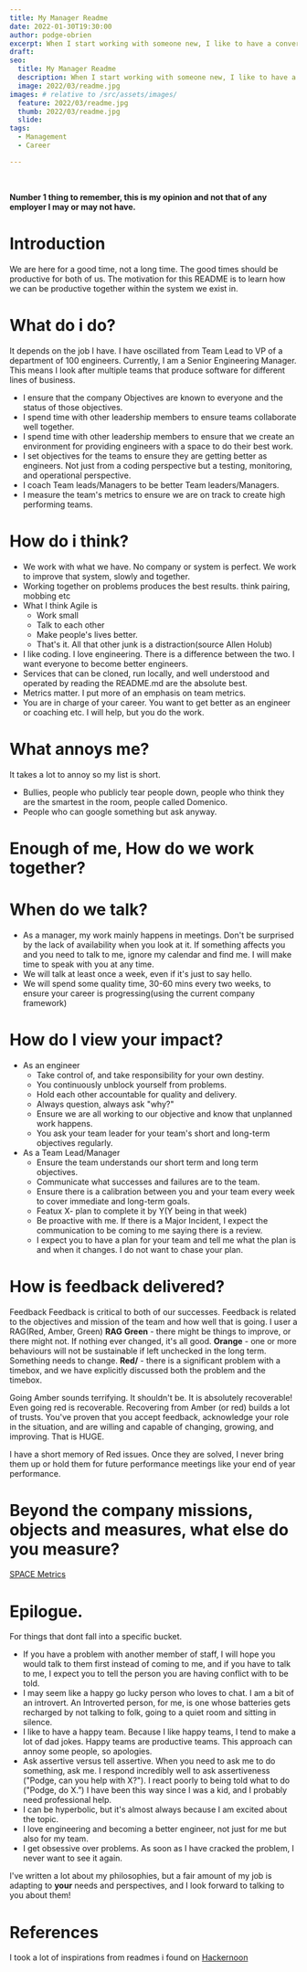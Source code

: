 ```yaml
---
title: My Manager Readme
date: 2022-01-30T19:30:00
author: podge-obrien
excerpt: When I start working with someone new, I like to have a conversation to align our expectations of each other.
draft:
seo:
  title: My Manager Readme
  description: When I start working with someone new, I like to have a conversation to align our expectations of each other.
  image: 2022/03/readme.jpg
images: # relative to /src/assets/images/
  feature: 2022/03/readme.jpg
  thumb: 2022/03/readme.jpg
  slide:
tags:
  - Management
  - Career

---
```

<br>

<strong>Number 1 thing to remember, this is my opinion and not that of any employer I may or may not have. </strong>

# Introduction

We are here for a good time, not a long time. The good times should be productive for both of us. The motivation for this README is to learn how we can be productive together within the system we exist in.

# What do i do?

It depends on the job I have. I have oscillated from Team Lead to VP of a department of 100 engineers. Currently, I am a Senior Engineering Manager. This means I look after multiple teams that produce software for different lines of business.

- I ensure that the company Objectives are known to everyone and the status of those objectives.
- I spend time with other leadership members to ensure teams collaborate well together.
- I spend time with other leadership members to ensure that we create an environment for providing engineers with a space to do their best work.
- I set objectives for the teams to ensure they are getting better as engineers. Not just from a coding perspective but a testing, monitoring, and operational perspective.
- I coach Team leads/Managers to be better Team leaders/Managers.
- I measure the team's metrics to ensure we are on track to create high performing teams.

# How do i think?

- We work with what we have. No company or system is perfect. We work to improve that system, slowly and together.
- Working together on problems produces the best results. think pairing, mobbing etc
- What I think Agile is
  - Work small
  - Talk to each other
  - Make people's lives better.
  - That's it. All that other junk is a distraction(source Allen Holub)
- I like coding. I love engineering. There is a difference between the two. I want everyone to become better engineers.
- Services that can be cloned, run locally, and well understood and operated by reading the README.md are the absolute best.
- Metrics matter. I put more of an emphasis on team metrics.
- You are in charge of your career. You want to get better as an engineer or coaching etc. I will help, but you do the work.

# What annoys me?

It takes a lot to annoy so my list is short.

- Bullies, people who publicly tear people down, people who think they are the smartest in the room, people called Domenico.
- People who can google something but ask anyway.

# Enough of me, How do we work together?

# When do we talk?

- As a manager, my work mainly happens in meetings. Don't be surprised by the lack of availability when you look at it. If something affects you and you need to talk to me, ignore my calendar and find me. I will make time to speak with you at any time.
- We will talk at least once a week, even if it's just to say hello.
- We will spend some quality time, 30-60 mins every two weeks, to ensure your career is progressing(using the current company framework)

# How do I view your impact?

- As an engineer
  - Take control of, and take responsibility for your own destiny.
  - You continuously unblock yourself from problems.
  - Hold each other accountable for quality and delivery.
  - Always question, always ask "why?"
  - Ensure we are all working to our objective and know that unplanned work happens.
  - You ask your team leader for your team's short and long-term objectives regularly.
- As a Team Lead/Manager
  - Ensure the team understands our short term and long term objectives.
  - Communicate what successes and failures are to the team.
  - Ensure there is a calibration between you and your team every week to cover immediate and long-term goals.
  - Featux X- plan to complete it by Y(Y being in that week)
  - Be proactive with me. If there is a Major Incident, I expect the communication to be coming to me saying there is a review.
  - I expect you to have a plan for your team and tell me what the plan is and when it changes. I do not want to chase your plan.

# How is feedback delivered?

Feedback Feedback is critical to both of our successes. Feedback is related to the objectives and mission of the team and how well that is going.
I user a RAG(Red, Amber, Green) <strong>RAG</strong>
<strong>Green</strong> - there might be things to improve, or there might not. If nothing ever changed, it's all good.
<strong>Orange</strong> - one or more behaviours will not be sustainable if left unchecked in the long term. Something needs to change.
<strong>Red/</strong> - there is a significant problem with a timebox, and we have explicitly discussed both the problem and the timebox.

Going Amber sounds terrifying. It shouldn't be. It is absolutely recoverable! Even going red is recoverable.
Recovering from Amber (or red) builds a lot of trusts. You've proven that you accept feedback, acknowledge your role in the situation, and are willing and capable of changing, growing, and improving. That is <stronh>HUGE</strong>.

I have a short memory of Red issues. Once they are solved, I never bring them up or hold them for future performance meetings like your end of year performance.

# Beyond the company missions, objects and measures, what else do you measure?

[SPACE Metrics](https://queue.acm.org/detail.cfm?id=3454124)

# Epilogue.

For things that dont fall into a specific bucket.

- If you have a problem with another member of staff, I will hope you would talk to them first instead of coming to me, and if you have to talk to me, I expect you to tell the person you are having conflict with to be told.
- I may seem like a happy go lucky person who loves to chat. I am a bit of an introvert. An Introverted person, for me, is one whose batteries gets recharged by not talking to folk, going to a quiet room and sitting in silence.
- I like to have a happy team. Because I like happy teams, I tend to make a lot of dad jokes. Happy teams are productive teams. This approach can annoy some people, so apologies.
- Ask assertive versus tell assertive. When you need to ask me to do something, ask me. I respond incredibly well to ask assertiveness ("Podge, can you help with X?"). I react poorly to being told what to do ("Podge, do X.”) I have been this way since I was a kid, and I probably need professional help.
- I can be hyperbolic, but it's almost always because I am excited about the topic.
- I love engineering and becoming a better engineer, not just for me but also for my team.
- I get obsessive over problems. As soon as I have cracked the problem, I never want to see it again.

I've written a lot about my philosophies, but a fair amount of my job is adapting to <strong>your</strong> needs and perspectives, and I look forward to talking to you about them!

# References

I took a lot of inspirations from readmes i found on [Hackernoon](https://hackernoon.com/12-manager-readmes-from-silicon-valleys-top-tech-companies-26588a660afe)
